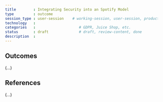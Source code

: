 ```yaml
---
title        : Integrating Security into an Spotify Model
type         : outcome
session_type : user-session    # working-session, user-session, product-sesssion
technology   :
categories   :                    # GDPR, Juice Shop, etc.
status       : draft              # draft, review-content, done
description  :
---
```


## Outcomes

(...)

## References

(...)
